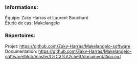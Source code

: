 ### Informations:
Équipe: Zaky Harras et Laurent Bouchard \
Étude de cas: Makelangelo

### Répertoires:
Projet: https://github.com/Zaky-Harras/Makelangelo-software \
Documentation: https://github.com/Zaky-Harras/Makelangelo-software/blob/master/t%C3%A2che3/documentation.md
